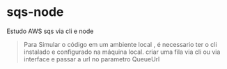 # sqs-node
Estudo AWS sqs via cli e node

> Para Simular o código em um ambiente local , é necessario ter o cli instalado e configurado na máquina local.
  criar uma fila via cli ou via interface e passar a url no parametro QueueUrl
    
  
